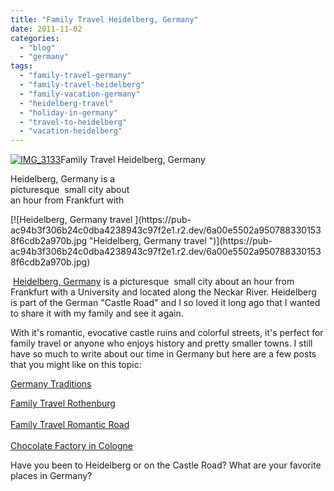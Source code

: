```yaml
---
title: "Family Travel Heidelberg, Germany"
date: 2011-11-02
categories: 
  - "blog"
  - "germany"
tags: 
  - "family-travel-germany"
  - "family-travel-heidelberg"
  - "family-vacation-germany"
  - "heidelberg-travel"
  - "holiday-in-germany"
  - "travel-to-heidelberg"
  - "vacation-heidelberg"
---
```


[![IMG_3133](https://pub-ac94b3f306b24c0dba4238943c97f2e1.r2.dev/6a00e5502a9507883301538f6cdaa5970b.jpg "IMG_3133")](https://pub-ac94b3f306b24c0dba4238943c97f2e1.r2.dev/6a00e5502a9507883301538f6cdaa5970b.jpg)Family Travel Heidelberg, Germany

Heidelberg, Germany is a  
picturesque  small city about  
an hour from Frankfurt with

<!--more--> [![Heidelberg, Germany travel ](https://pub-ac94b3f306b24c0dba4238943c97f2e1.r2.dev/6a00e5502a9507883301538f6cdb2a970b.jpg "Heidelberg, Germany travel ")](https://pub-ac94b3f306b24c0dba4238943c97f2e1.r2.dev/6a00e5502a9507883301538f6cdb2a970b.jpg)  
  
 [Heidelberg, Germany](http://en.wikipedia.org/wiki/Heidelberg "Heidelberg, germany") is a picturesque  small city about an hour from Frankfurt with a University and located along the Neckar River. Heidelberg is part of the German "Castle Road" and I so loved it long ago that I wanted to share it with my family and see it again.  
  
With it's romantic, evocative castle ruins and colorful streets, it's perfect for family travel or anyone who enjoys history and pretty smaller towns. I still have so much to write about our time in Germany but here are a few posts that you might like on this topic:  
  
[Germany Traditions](http://soultravelers3new.local/2009/01/family-travel-photorothenberg-germany.html "Germany traditions")  
  
[Family Travel Rothenburg](http://soultravelers3new.local/2010/07/family-travel-germany-rothenberg-beautiful-architectural-details-romantic-road.html "family travel rothenberg")  
[  
Family Travel Romantic Road](http://soultravelers3new.local/2009/05/family-travel-photo-germany-romantic-road.html "family travel romantic road")  
[  
Chocolate Factory in Cologne](http://soultravelers3new.local/2009/02/our-chocolate-valentine-in-kohn.html "Chocolate factory in Cologne")

Have you been to Heidelberg or on the Castle Road? What are your favorite places in Germany?
